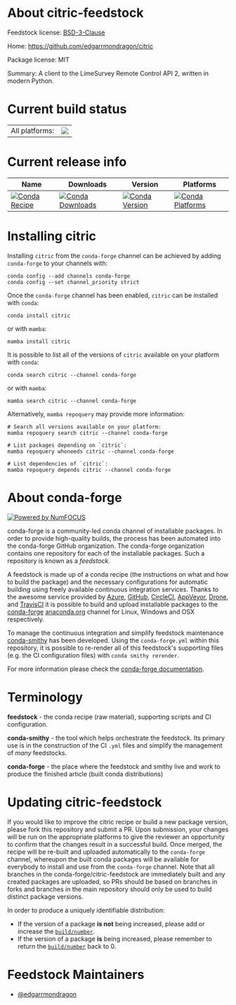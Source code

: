 About citric-feedstock
======================

Feedstock license: [BSD-3-Clause](https://github.com/conda-forge/citric-feedstock/blob/main/LICENSE.txt)

Home: https://github.com/edgarrmondragon/citric

Package license: MIT

Summary: A client to the LimeSurvey Remote Control API 2, written in modern Python.

Current build status
====================


<table><tr><td>All platforms:</td>
    <td>
      <a href="https://dev.azure.com/conda-forge/feedstock-builds/_build/latest?definitionId=21045&branchName=main">
        <img src="https://dev.azure.com/conda-forge/feedstock-builds/_apis/build/status/citric-feedstock?branchName=main">
      </a>
    </td>
  </tr>
</table>

Current release info
====================

| Name | Downloads | Version | Platforms |
| --- | --- | --- | --- |
| [![Conda Recipe](https://img.shields.io/badge/recipe-citric-green.svg)](https://anaconda.org/conda-forge/citric) | [![Conda Downloads](https://img.shields.io/conda/dn/conda-forge/citric.svg)](https://anaconda.org/conda-forge/citric) | [![Conda Version](https://img.shields.io/conda/vn/conda-forge/citric.svg)](https://anaconda.org/conda-forge/citric) | [![Conda Platforms](https://img.shields.io/conda/pn/conda-forge/citric.svg)](https://anaconda.org/conda-forge/citric) |

Installing citric
=================

Installing `citric` from the `conda-forge` channel can be achieved by adding `conda-forge` to your channels with:

```
conda config --add channels conda-forge
conda config --set channel_priority strict
```

Once the `conda-forge` channel has been enabled, `citric` can be installed with `conda`:

```
conda install citric
```

or with `mamba`:

```
mamba install citric
```

It is possible to list all of the versions of `citric` available on your platform with `conda`:

```
conda search citric --channel conda-forge
```

or with `mamba`:

```
mamba search citric --channel conda-forge
```

Alternatively, `mamba repoquery` may provide more information:

```
# Search all versions available on your platform:
mamba repoquery search citric --channel conda-forge

# List packages depending on `citric`:
mamba repoquery whoneeds citric --channel conda-forge

# List dependencies of `citric`:
mamba repoquery depends citric --channel conda-forge
```


About conda-forge
=================

[![Powered by
NumFOCUS](https://img.shields.io/badge/powered%20by-NumFOCUS-orange.svg?style=flat&colorA=E1523D&colorB=007D8A)](https://numfocus.org)

conda-forge is a community-led conda channel of installable packages.
In order to provide high-quality builds, the process has been automated into the
conda-forge GitHub organization. The conda-forge organization contains one repository
for each of the installable packages. Such a repository is known as a *feedstock*.

A feedstock is made up of a conda recipe (the instructions on what and how to build
the package) and the necessary configurations for automatic building using freely
available continuous integration services. Thanks to the awesome service provided by
[Azure](https://azure.microsoft.com/en-us/services/devops/), [GitHub](https://github.com/),
[CircleCI](https://circleci.com/), [AppVeyor](https://www.appveyor.com/),
[Drone](https://cloud.drone.io/welcome), and [TravisCI](https://travis-ci.com/)
it is possible to build and upload installable packages to the
[conda-forge](https://anaconda.org/conda-forge) [anaconda.org](https://anaconda.org/)
channel for Linux, Windows and OSX respectively.

To manage the continuous integration and simplify feedstock maintenance
[conda-smithy](https://github.com/conda-forge/conda-smithy) has been developed.
Using the ``conda-forge.yml`` within this repository, it is possible to re-render all of
this feedstock's supporting files (e.g. the CI configuration files) with ``conda smithy rerender``.

For more information please check the [conda-forge documentation](https://conda-forge.org/docs/).

Terminology
===========

**feedstock** - the conda recipe (raw material), supporting scripts and CI configuration.

**conda-smithy** - the tool which helps orchestrate the feedstock.
                   Its primary use is in the construction of the CI ``.yml`` files
                   and simplify the management of *many* feedstocks.

**conda-forge** - the place where the feedstock and smithy live and work to
                  produce the finished article (built conda distributions)


Updating citric-feedstock
=========================

If you would like to improve the citric recipe or build a new
package version, please fork this repository and submit a PR. Upon submission,
your changes will be run on the appropriate platforms to give the reviewer an
opportunity to confirm that the changes result in a successful build. Once
merged, the recipe will be re-built and uploaded automatically to the
`conda-forge` channel, whereupon the built conda packages will be available for
everybody to install and use from the `conda-forge` channel.
Note that all branches in the conda-forge/citric-feedstock are
immediately built and any created packages are uploaded, so PRs should be based
on branches in forks and branches in the main repository should only be used to
build distinct package versions.

In order to produce a uniquely identifiable distribution:
 * If the version of a package **is not** being increased, please add or increase
   the [``build/number``](https://docs.conda.io/projects/conda-build/en/latest/resources/define-metadata.html#build-number-and-string).
 * If the version of a package **is** being increased, please remember to return
   the [``build/number``](https://docs.conda.io/projects/conda-build/en/latest/resources/define-metadata.html#build-number-and-string)
   back to 0.

Feedstock Maintainers
=====================

* [@edgarrmondragon](https://github.com/edgarrmondragon/)


